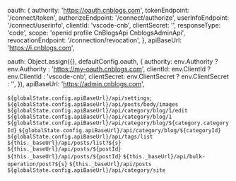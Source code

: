 oauth: {
        authority: 'https://oauth.cnblogs.com',
        tokenEndpoint: '/connect/token',
        authorizeEndpoint: '/connect/authorize',
        userInfoEndpoint: '/connect/userinfo',
        clientId: 'vscode-cnb',
        clientSecret: '',
        responseType: 'code',
        scope: 'openid profile CnBlogsApi CnblogsAdminApi',
        revocationEndpoint: '/connection/revocation',
    },
    apiBaseUrl: 'https://i.cnblogs.com',

 oauth: Object.assign({}, defaultConfig.oauth, {
        authority: env.Authority ? env.Authority : 'https://my-oauth.cnblogs.com',
        clientId: env.ClientId ? env.ClientId : 'vscode-cnb',
        clientSecret: env.ClientSecret ? env.ClientSecret : '',
    }),
    apiBaseUrl: 'https://admin.cnblogs.com',


`${globalState.config.apiBaseUrl}/api/settings`;
`${globalState.config.apiBaseUrl}/api/posts/body/images`
`${globalState.config.apiBaseUrl}/api/category/blog/1/edit`
`${globalState.config.apiBaseUrl}/api/category/blog/1`
`${globalState.config.apiBaseUrl}/api/category/blog/${category.categoryId}`
`${globalState.config.apiBaseUrl}/api/category/blog/${categoryId}`
`${globalState.config.apiBaseUrl}/api/tags/list`
`${this._baseUrl}/api/posts/list?${s}`
`${this._baseUrl}/api/posts/${postId}`
`${this._baseUrl}/api/posts/${postId}`
`${this._baseUrl}/api/bulk-operation/post?${s}`
`${this._baseUrl}/api/posts`
`${globalState.config.apiBaseUrl}/api/category/site`